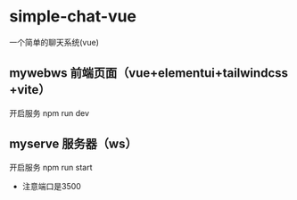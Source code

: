 # simple-chat-vue

一个简单的聊天系统(vue)

## mywebws 前端页面（vue+elementui+tailwindcss +vite）

开启服务 npm run dev

## myserve 服务器（ws） 

开启服务 npm run start

* 注意端口是3500
